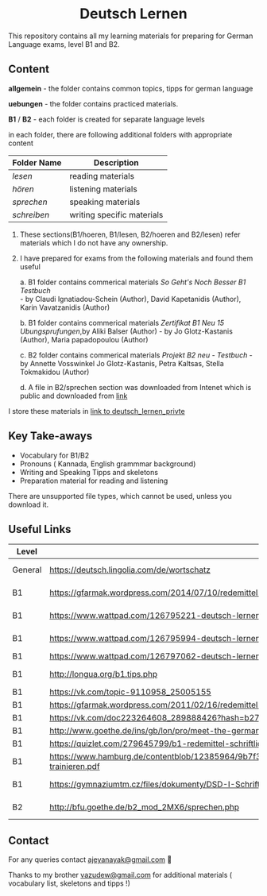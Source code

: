 <h1 align="center">Deutsch Lernen</h1>

This repository contains all my learning materials for preparing for German Language exams, level B1 and B2.


## Content

**allgemein** - the folder contains common topics, tipps for german language

**uebungen** - the folder contains practiced materials.

**B1** / **B2** - each folder is created for separate language levels

in each folder, there are following additional folders with appropriate content

Folder Name | Description
----------|--------------
*lesen* |reading materials
*hören* | listening materials
*sprechen* | speaking materials
*schreiben* | writing specific materials

1. These sections(B1/hoeren, B1/lesen, B2/hoeren and B2/lesen) refer materials which I do not have any ownership.
2. I have prepared for exams from the following materials and found them useful

	a. B1 folder contains commerical materials *So Geht's Noch Besser B1 Testbuch* <br />
	   - by Claudi lgnatiadou-Schein (Author), David Kapetanidis (Author), Karin Vavatzanidis (Author)<br />
	   
	b. B1 folder contains commerical materials *Zertifikat B1 Neu 15 Ubungsprufungen*,by Aliki Balser (Author) 
	   - by Jo Glotz-Kastanis (Author), Maria papadopoulou (Author)<br />
	   
	c. B2 folder contains commerical materials *Projekt B2 neu - Testbuch*
	   - by Annette Vosswinkel Jo Glotz-Kastanis, Petra Kaltsas, Stella Tokmakidou (Author)
	   
	d. A file in B2/sprechen section was downloaded from Intenet which is public and downloaded from [link](https://www.slideshare.net/HosseinAminottojari/goethezertifikat-b1-prfung-sprechen-themen-beispiele)

I store these materials in [link to deutsch_lernen_privte](https://github.com/ajeyln/deutsch_lernen_private)

## Key Take-aways

* Vocabulary for B1/B2
* Pronouns ( Kannada, English grammmar background)
* Writing and Speaking Tipps and skeletons
* Preparation material for reading and listening

There are unsupported file types, which cannot be used, unless you download it.  

## Useful Links

Level |  Link      | Description
|-----|------------|------------
General | https://deutsch.lingolia.com/de/wortschatz| words and vocabulary
B1| https://gfarmak.wordpress.com/2014/07/10/redemittel-b1-neu-modul-sprechen/ | Sprechen general
B1 | https://www.wattpad.com/126795221-deutsch-lernen-b1-redemittel-um-etwas-zusammen-zu | teil 1 sprechen
B1|  https://www.wattpad.com/126795994-deutsch-lernen-b1-redemittel-um-ein-thema-zu | teil 2 sprechen
B1 | https://www.wattpad.com/126797062-deutsch-lernen-b1-redemittel-um-%C3%BCber-ein-thema-zu | schreiben
B1 | http://longua.org/b1.tips.php | general B1 tips
B1 | https://vk.com/topic-9110958_25005155 |(schreiben)
B1 | https://gfarmak.wordpress.com/2011/02/16/redemittel-b1/ | (schreiben)
B1 | https://vk.com/doc223264608_289888426?hash=b272553c3ad9a7f0fc&dl=4ef3737b21891b1d3a  | (schreiben)
B1 | http://www.goethe.de/ins/gb/lon/pro/meet-the-germans/materialien/lerntipps/Lerntipp_Leserbrief_schreiben.pdf  | (schreiben)
B1 | https://quizlet.com/279645799/b1-redemittel-schriftlicher-ausdruck-flash-cards/ | (schreiben)
B1 | https://www.hamburg.de/contentblob/12385964/9b7f3e7ea85782f29624674bb7fd0d3a/data/schreibkompetenzen-trainieren.pdf  |(schreiben)
B1 | https://gymnaziumtm.cz/files/dokumenty/DSD-I-Schriftliche-Kommunikation.pdf | (schreiben) => Good
B2|http://bfu.goethe.de/b2_mod_2MX6/sprechen.php | B2 Sprechen

## Contact
For any queries contact ajeyanayak@gmail.com :rocket:

Thanks to my brother vazudew@gmail.com for additional materials ( vocabulary list, skeletons and tipps !)
